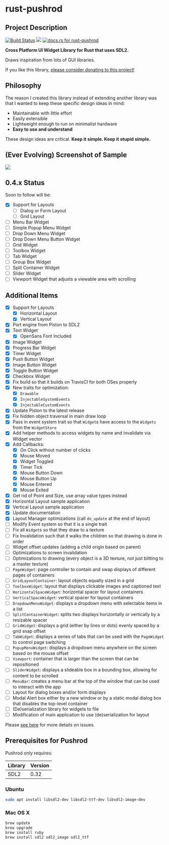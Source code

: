 # rust-pushrod

## Project Description

[![Build Status](https://travis-ci.org/KenSuenobu/rust-pushrod.svg?branch=master)](https://travis-ci.org/KenSuenobu/rust-pushrod)
[![](https://img.shields.io/crates/d/rust-pushrod.svg)](https://crates.io/crates/rust-pushrod)
[![docs.rs for rust-pushrod](https://docs.rs/rust-pushrod/badge.svg)](https://docs.rs/rust-pushrod)

**Cross Platform UI Widget Library for Rust that uses SDL2.**

Draws inspiration from lots of GUI libraries.

If you like this library, [please consider donating to this project!](https://www.patreon.com/KenSuenobu)

## Philosophy

The reason I created this library instead of extending another library was that
I wanted to keep these specific design ideas in mind:

- Maintainable with little effort
- Easily extensible
- Lightweight enough to run on minimalist hardware
- **Easy to use and understand**

These design ideas are critical.  **Keep it simple.  Keep it stupid simple.**

## (Ever Evolving) Screenshot of Sample

[![](docs/sample-0.3.7.png)](docs/sample-0.3.7.png)

## 0.4.x Status

Soon to follow will be:

- [x] Support for Layouts
  - [ ] Dialog or Form Layout
  - [ ] Grid Layout
- [ ] Menu Bar Widget
- [ ] Simple Popup Menu Widget
- [ ] Drop Down Menu Widget
- [ ] Drop Down Menu Button Widget
- [ ] Grid Widget
- [ ] Toolbox Widget
- [ ] Tab Widget
- [ ] Group Box Widget
- [ ] Split Container Widget
- [ ] Slider Widget
- [ ] Viewport Widget that adjusts a viewable area with scrolling

## Additional Items

- [x] Support for Layouts
  - [x] Horizontal Layout
  - [x] Vertical Layout
- [x] Port engine from Piston to SDL2
- [x] Text Widget
  - [x] OpenSans Font Included
- [x] Image Widget
- [x] Progress Bar Widget
- [x] Timer Widget
- [x] Push Button Widget
- [x] Image Button Widget
- [x] Toggle Button Widget
- [x] Checkbox Widget
- [x] Fix build so that it builds on TravisCI for both OSes properly
- [x] New traits for optimization:
  - [x] `Drawable`
  - [x] `InjectableSystemEvents`
  - [x] `InjectableCustomEvents`
- [x] Update Piston to the latest release
- [x] Fix hidden object traversal in main draw loop
- [x] Pass in event system trait so that `Widget`s have access to the `Widgets` from the `WidgetStore`
- [x] Add helper methods to access widgets by name and invalidate via Widget vector
- [x] Add Callbacks:
  - [x] On Click without number of clicks
  - [x] Mouse Moved
  - [x] Widget Toggled
  - [x] Timer Tick
  - [x] Mouse Button Down
  - [x] Mouse Button Up
  - [x] Mouse Entered
  - [x] Mouse Exited
- [x] Get rid of Point and Size, use array value types instead
- [x] Horizontal Layout sample application
- [x] Vertical Layout sample application
- [x] Update documentation
- [x] Layout Manager optimizations (call `do_update` at the end of layout)
- [ ] Modify Event system so that it is a single trait
- [ ] Fix all `Widget`s so that they draw to a texture
- [ ] Fix Invalidation such that it walks the children so that drawing is done in order
- [ ] Widget offset updates (adding a child origin based on parent)
- [ ] Optimizations to screen invalidation
- [ ] Optimizations to drawing (every object is a 3D texture, not just blitting to a master texture)
- [ ] `PageWidget`: page controller to contain and swap displays of different pages of containers
- [ ] `GridLayoutContainer`: layout objects equally sized in a grid
- [ ] `ToolboxWidget`: layout that displays clickable images and captioned text
- [ ] `HorizontalSpaceWidget`: horizontal spacer for layout containers
- [ ] `VerticalSpaceWidget`: vertical spacer for layout containers
- [ ] `DropdownMenuWidget`: displays a dropdown menu with selectable items in a list
- [ ] `SplitContainerWidget`: splits two displays horizontally or vertically by a resizable spacer
- [ ] `GridWidget`: displays a grid (either by lines or dots) evenly spaced by a grid snap offset
- [ ] `TabWidget`: displays a series of tabs that can be used with the `PageWidget` to control page switching
- [ ] `PopupMenuWidget`: displays a dropdown menu anywhere on the screen based on the mouse offset
- [ ] `Viewport`: container that is larger than the screen that can be repositioned
- [ ] `SliderWidget`: displays a slideable box in a bounding box, allowing for content to be scrolled
- [ ] `MenuBar`: creates a menu bar at the top of the window that can be used to interact with the app
- [ ] Layout for dialog boxes and/or form displays
- [ ] Modal Alert box either by a new window or by a static modal dialog box that disables the top-level container
- [ ] (De)serialization library for widgets to file
- [ ] Modification of main application to use (de)serialization for layout

Please [see here](https://github.com/KenSuenobu/rust-pushrod/milestone/5) for more details on issues.

## Prerequisites for Pushrod

Pushrod only requires:

| Library | Version |
| ------- | ------- |
| SDL2    | 0.32 |

### Ubuntu

```bash
sudo apt install libsdl2-dev libsdl2-ttf-dev libsdl2-image-dev
```

### Mac OS X

```bash
brew update
brew upgrade
brew install ruby
brew install sdl2 sdl2_image sdl2_ttf
```
